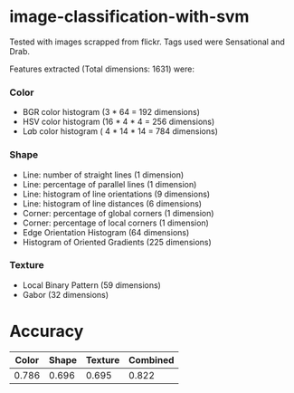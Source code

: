 # image-classification-with-svm

Tested with images scrapped from flickr. Tags used were Sensational and Drab. 

Features extracted (Total dimensions: 1631) were:

### Color	
- BGR color histogram (3 * 64 = 192 dimensions)
- HSV color histogram (16 * 4 * 4 = 256 dimensions)
- L*a*b color histogram ( 4 * 14 * 14 = 784 dimensions)

### Shape	
- Line: number of straight lines (1 dimension)
- Line: percentage of parallel lines (1 dimension)
- Line: histogram of line orientations (9 dimensions)
- Line: histogram of line distances (6 dimensions)
- Corner: percentage of global corners (1 dimension)
- Corner: percentage of local corners	(1 dimension)
- Edge Orientation Histogram (64 dimensions)
- Histogram of Oriented Gradients (225 dimensions)

### Texture	
- Local Binary Pattern (59 dimensions)
- Gabor (32 dimensions)

# Accuracy

| Color | Shape | Texture | Combined |
| --- | --- | --- | --- |
| 0.786 | 0.696 | 0.695 | 0.822 |


